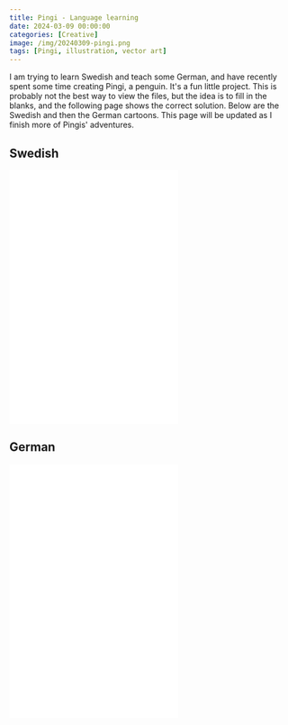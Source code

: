 ```yaml
---
title: Pingi - Language learning
date: 2024-03-09 00:00:00
categories: [Creative]
image: /img/20240309-pingi.png
tags: [Pingi, illustration, vector art]
---
```


I am trying to learn Swedish and teach some German, and have recently spent some time creating Pingi, a penguin. It's a fun little project. This is probably not the best way to view the files, but the idea is to fill in the blanks, and the following page shows the correct solution. Below are the Swedish and then the German cartoons. This page will be updated as I finish more of Pingis' adventures.

## Swedish
<object data="/img/20240309-Pingi-Swedish-Backflip.pdf" width="360px" height="640px">
    <embed src="/img/20240309-Pingi-Swedish-Backflip.pdf">
    </embed>
</object>
<object data="/img/20240315-Pingi-Swedish-Algae.pdf" width="360px" height="640px">
    <embed src="/img/20240315-Pingi-Swedish-Algae.pdf">
    </embed>
</object>
<object data="/img/20240315-Pingi-Swedish-Bowling.pdf" width="360px" height="640px">
    <embed src="/img/20240315-Pingi-Swedish-Algae.pdf">
    </embed>
</object>

## German
<object data="/img/20240309-Pingi-German-Backflip.pdf" width="360px" height="640px">
    <embed src="/img/20240309-Pingi-German-Backflip.pdf">
    </embed>
</object>
<object data="/img/20240315-Pingi-German-Algae.pdf" width="360px" height="640px">
    <embed src="/img/20240315-Pingi-German-Algae.pdf">
    </embed>
</object>
<object data="/img/20240315-Pingi-German-Bowling.pdf" width="360px" height="640px">
    <embed src="/img/20240315-Pingi-German-Bowling.pdf">
    </embed>
</object>